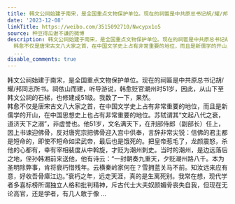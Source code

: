 ```yaml
---
title: 韩文公祠始建于南宋，是全国重点文物保护单位。现在的祠匾是中共原总书记胡/耀/邦同志所书。祠依山而建，听导游说，韩愈贬官潮州时51岁，因此，从山下至韩文公祠...
date: '2023-12-08'
linkTitle: https://weibo.com/3515092710/Nwcypx1o5
source: 种豆得瓜谢不谦的微博
description: 韩文公祠始建于南宋，是全国重点文物保护单位。现在的祠匾是中共原总书记胡/耀/邦同志所书。祠依山而建，听导游说，韩愈贬官潮州时51岁，因此，从山下至韩文公祠的石梯，也修建成51级。我数了一下，果然。<br>
  韩愈不仅是唐宋古文八大家之首，在中国文学史上占有非常重要的地位，而且是新儒学的开山，在中国思想史上也占有非常重要的地位。苏轼谓其“文起八代之衰，道济天下之溺”，非虚誉也。他51岁，文名满天下，在刑部侍郎（副部长）任上，因上书谏迎佛骨，反对唐宪宗把佛骨迎入宫中供奉，言辞非常尖锐：信佛的君主都是短命的，即使不短命如梁武帝，最后也是饿死的。把皇帝惹毛了，龙颜震怒，杀他的心都有，幸有宰相裴度从中斡旋，才贬为潮州刺史。当时的潮州，是边远落后之地，侄孙韩湘前来送他，他有诗云：“一封朝奏九重天，夕贬潮州路八千。本为圣明除弊事，肯将衰朽惜残年。云横秦岭家何在？雪拥蓝关马不前。知汝远来应有意，好收吾骨瘴江边。”衰朽之年，远走天涯，真的是生离死别。我常在想，现代学者多喜标榜所谓独立人格和批判精神，斥古代士大夫奴颜媚骨丧失自我，但现在无论高官，还是学者，有几人敢于像
  ...
disable_comments: true
---
```

韩文公祠始建于南宋，是全国重点文物保护单位。现在的祠匾是中共原总书记胡/耀/邦同志所书。祠依山而建，听导游说，韩愈贬官潮州时51岁，因此，从山下至韩文公祠的石梯，也修建成51级。我数了一下，果然。<br> 韩愈不仅是唐宋古文八大家之首，在中国文学史上占有非常重要的地位，而且是新儒学的开山，在中国思想史上也占有非常重要的地位。苏轼谓其“文起八代之衰，道济天下之溺”，非虚誉也。他51岁，文名满天下，在刑部侍郎（副部长）任上，因上书谏迎佛骨，反对唐宪宗把佛骨迎入宫中供奉，言辞非常尖锐：信佛的君主都是短命的，即使不短命如梁武帝，最后也是饿死的。把皇帝惹毛了，龙颜震怒，杀他的心都有，幸有宰相裴度从中斡旋，才贬为潮州刺史。当时的潮州，是边远落后之地，侄孙韩湘前来送他，他有诗云：“一封朝奏九重天，夕贬潮州路八千。本为圣明除弊事，肯将衰朽惜残年。云横秦岭家何在？雪拥蓝关马不前。知汝远来应有意，好收吾骨瘴江边。”衰朽之年，远走天涯，真的是生离死别。我常在想，现代学者多喜标榜所谓独立人格和批判精神，斥古代士大夫奴颜媚骨丧失自我，但现在无论高官，还是学者，有几人敢于像 ...